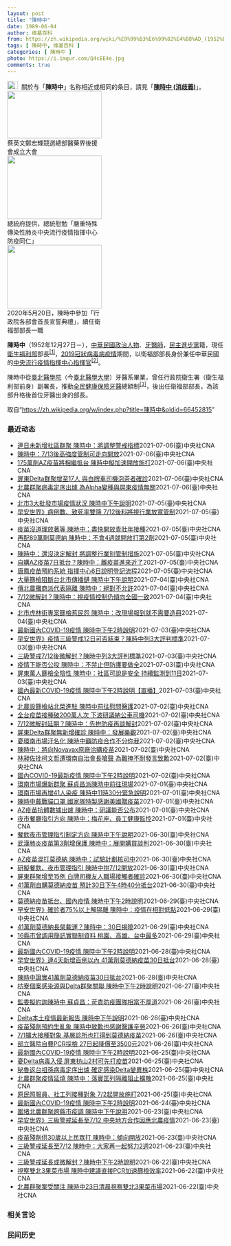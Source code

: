 ```yaml
---
layout: post
title: "陳時中"
date: 1989-06-04
author: 维基百科
from: https://zh.wikipedia.org/wiki/%E9%99%B3%E6%99%82%E4%B8%AD_(1952%E5%B9%B4)
tags: [ 陳時中, 维基百科 ]
categories: [ 陳時中 ]
photo: https://i.imgur.com/Q4cEE4e.jpg
comments: true
---
```

<div class="mw-parser-output"><div id="noteTA-54dafe5e" class="noteTA"><div class="noteTA-group"><div data-noteta-group-source="module" data-noteta-group="Medicine"></div></div></div>
<div role="note" class="hatnote navigation-not-searchable"><a href="/wiki/Wikipedia:%E6%B6%88%E6%AD%A7%E4%B9%89" title="Wikipedia:消歧义"><img alt="Disambig gray.svg" src="//upload.wikimedia.org/wikipedia/commons/thumb/5/5f/Disambig_gray.svg/25px-Disambig_gray.svg.png" decoding="async" width="25" height="19" srcset="//upload.wikimedia.org/wikipedia/commons/thumb/5/5f/Disambig_gray.svg/38px-Disambig_gray.svg.png 1.5x, //upload.wikimedia.org/wikipedia/commons/thumb/5/5f/Disambig_gray.svg/50px-Disambig_gray.svg.png 2x" data-file-width="220" data-file-height="168"></a>&nbsp;&nbsp;關於与「<b>陳時中</b>」名称相近或相同的条目，請見「<b><a href="/wiki/%E9%99%B3%E6%99%82%E4%B8%AD_(%E6%B6%88%E6%AD%A7%E7%BE%A9)" class="mw-disambig" title="陳時中 (消歧義)">陳時中 (消歧義)</a></b>」。</div>

<div class="thumb tright"><div class="thumbinner" style="width:222px;"><a href="/wiki/File:%E9%84%AD%E5%AE%8F%E8%BC%9D%E8%88%87%E9%86%AB%E6%94%BF%E4%BA%BA%E5%A3%AB%E5%90%88%E7%85%A7.jpg" class="image"><img alt="" src="//upload.wikimedia.org/wikipedia/commons/thumb/e/e0/%E9%84%AD%E5%AE%8F%E8%BC%9D%E8%88%87%E9%86%AB%E6%94%BF%E4%BA%BA%E5%A3%AB%E5%90%88%E7%85%A7.jpg/220px-%E9%84%AD%E5%AE%8F%E8%BC%9D%E8%88%87%E9%86%AB%E6%94%BF%E4%BA%BA%E5%A3%AB%E5%90%88%E7%85%A7.jpg" decoding="async" width="220" height="110" class="thumbimage" srcset="//upload.wikimedia.org/wikipedia/commons/thumb/e/e0/%E9%84%AD%E5%AE%8F%E8%BC%9D%E8%88%87%E9%86%AB%E6%94%BF%E4%BA%BA%E5%A3%AB%E5%90%88%E7%85%A7.jpg/330px-%E9%84%AD%E5%AE%8F%E8%BC%9D%E8%88%87%E9%86%AB%E6%94%BF%E4%BA%BA%E5%A3%AB%E5%90%88%E7%85%A7.jpg 1.5x, //upload.wikimedia.org/wikipedia/commons/thumb/e/e0/%E9%84%AD%E5%AE%8F%E8%BC%9D%E8%88%87%E9%86%AB%E6%94%BF%E4%BA%BA%E5%A3%AB%E5%90%88%E7%85%A7.jpg/440px-%E9%84%AD%E5%AE%8F%E8%BC%9D%E8%88%87%E9%86%AB%E6%94%BF%E4%BA%BA%E5%A3%AB%E5%90%88%E7%85%A7.jpg 2x" data-file-width="4160" data-file-height="2080"></a>  <div class="thumbcaption"><div class="magnify"><a href="/wiki/File:%E9%84%AD%E5%AE%8F%E8%BC%9D%E8%88%87%E9%86%AB%E6%94%BF%E4%BA%BA%E5%A3%AB%E5%90%88%E7%85%A7.jpg" class="internal" title="放大"></a></div>蔡英文鄭宏輝競選總部醫藥界後援會成立大會</div></div></div>
<div class="thumb tright"><div class="thumbinner" style="width:222px;"><a href="/wiki/File:02.07_%E7%B8%BD%E7%B5%B1%E6%85%B0%E5%8B%89%E3%80%8C%E5%9A%B4%E9%87%8D%E7%89%B9%E6%AE%8A%E5%82%B3%E6%9F%93%E6%80%A7%E8%82%BA%E7%82%8E%E4%B8%AD%E5%A4%AE%E6%B5%81%E8%A1%8C%E7%96%AB%E6%83%85%E6%8C%87%E6%8F%AE%E4%B8%AD%E5%BF%83%E9%98%B2%E7%96%AB%E5%90%8C%E4%BB%81%E3%80%8D_(49500116692).jpg" class="image"><img alt="" src="//upload.wikimedia.org/wikipedia/commons/thumb/9/95/02.07_%E7%B8%BD%E7%B5%B1%E6%85%B0%E5%8B%89%E3%80%8C%E5%9A%B4%E9%87%8D%E7%89%B9%E6%AE%8A%E5%82%B3%E6%9F%93%E6%80%A7%E8%82%BA%E7%82%8E%E4%B8%AD%E5%A4%AE%E6%B5%81%E8%A1%8C%E7%96%AB%E6%83%85%E6%8C%87%E6%8F%AE%E4%B8%AD%E5%BF%83%E9%98%B2%E7%96%AB%E5%90%8C%E4%BB%81%E3%80%8D_%2849500116692%29.jpg/220px-02.07_%E7%B8%BD%E7%B5%B1%E6%85%B0%E5%8B%89%E3%80%8C%E5%9A%B4%E9%87%8D%E7%89%B9%E6%AE%8A%E5%82%B3%E6%9F%93%E6%80%A7%E8%82%BA%E7%82%8E%E4%B8%AD%E5%A4%AE%E6%B5%81%E8%A1%8C%E7%96%AB%E6%83%85%E6%8C%87%E6%8F%AE%E4%B8%AD%E5%BF%83%E9%98%B2%E7%96%AB%E5%90%8C%E4%BB%81%E3%80%8D_%2849500116692%29.jpg" decoding="async" width="220" height="147" class="thumbimage" srcset="//upload.wikimedia.org/wikipedia/commons/thumb/9/95/02.07_%E7%B8%BD%E7%B5%B1%E6%85%B0%E5%8B%89%E3%80%8C%E5%9A%B4%E9%87%8D%E7%89%B9%E6%AE%8A%E5%82%B3%E6%9F%93%E6%80%A7%E8%82%BA%E7%82%8E%E4%B8%AD%E5%A4%AE%E6%B5%81%E8%A1%8C%E7%96%AB%E6%83%85%E6%8C%87%E6%8F%AE%E4%B8%AD%E5%BF%83%E9%98%B2%E7%96%AB%E5%90%8C%E4%BB%81%E3%80%8D_%2849500116692%29.jpg/330px-02.07_%E7%B8%BD%E7%B5%B1%E6%85%B0%E5%8B%89%E3%80%8C%E5%9A%B4%E9%87%8D%E7%89%B9%E6%AE%8A%E5%82%B3%E6%9F%93%E6%80%A7%E8%82%BA%E7%82%8E%E4%B8%AD%E5%A4%AE%E6%B5%81%E8%A1%8C%E7%96%AB%E6%83%85%E6%8C%87%E6%8F%AE%E4%B8%AD%E5%BF%83%E9%98%B2%E7%96%AB%E5%90%8C%E4%BB%81%E3%80%8D_%2849500116692%29.jpg 1.5x, //upload.wikimedia.org/wikipedia/commons/thumb/9/95/02.07_%E7%B8%BD%E7%B5%B1%E6%85%B0%E5%8B%89%E3%80%8C%E5%9A%B4%E9%87%8D%E7%89%B9%E6%AE%8A%E5%82%B3%E6%9F%93%E6%80%A7%E8%82%BA%E7%82%8E%E4%B8%AD%E5%A4%AE%E6%B5%81%E8%A1%8C%E7%96%AB%E6%83%85%E6%8C%87%E6%8F%AE%E4%B8%AD%E5%BF%83%E9%98%B2%E7%96%AB%E5%90%8C%E4%BB%81%E3%80%8D_%2849500116692%29.jpg/440px-02.07_%E7%B8%BD%E7%B5%B1%E6%85%B0%E5%8B%89%E3%80%8C%E5%9A%B4%E9%87%8D%E7%89%B9%E6%AE%8A%E5%82%B3%E6%9F%93%E6%80%A7%E8%82%BA%E7%82%8E%E4%B8%AD%E5%A4%AE%E6%B5%81%E8%A1%8C%E7%96%AB%E6%83%85%E6%8C%87%E6%8F%AE%E4%B8%AD%E5%BF%83%E9%98%B2%E7%96%AB%E5%90%8C%E4%BB%81%E3%80%8D_%2849500116692%29.jpg 2x" data-file-width="2048" data-file-height="1365"></a>  <div class="thumbcaption"><div class="magnify"><a href="/wiki/File:02.07_%E7%B8%BD%E7%B5%B1%E6%85%B0%E5%8B%89%E3%80%8C%E5%9A%B4%E9%87%8D%E7%89%B9%E6%AE%8A%E5%82%B3%E6%9F%93%E6%80%A7%E8%82%BA%E7%82%8E%E4%B8%AD%E5%A4%AE%E6%B5%81%E8%A1%8C%E7%96%AB%E6%83%85%E6%8C%87%E6%8F%AE%E4%B8%AD%E5%BF%83%E9%98%B2%E7%96%AB%E5%90%8C%E4%BB%81%E3%80%8D_(49500116692).jpg" class="internal" title="放大"></a></div>總統府提供，總統慰勉「嚴重特殊傳染性肺炎中央流行疫情指揮中心防疫同仁」</div></div></div>
<div class="thumb tright"><div class="thumbinner" style="width:222px;"><a href="/wiki/File:05.20_%E7%B8%BD%E7%B5%B1%E4%B8%BB%E6%8C%81%E3%80%8C%E8%A1%8C%E6%94%BF%E9%99%A2%E5%89%AF%E9%99%A2%E9%95%B7%E6%9A%A8%E5%90%84%E9%83%A8%E6%9C%83%E9%A6%96%E9%95%B7%E5%AE%A3%E8%AA%93%E5%85%B8%E7%A6%AE%E3%80%8D-%E9%99%B3%E6%99%82%E4%B8%AD.jpg" class="image"><img alt="" src="//upload.wikimedia.org/wikipedia/commons/thumb/a/aa/05.20_%E7%B8%BD%E7%B5%B1%E4%B8%BB%E6%8C%81%E3%80%8C%E8%A1%8C%E6%94%BF%E9%99%A2%E5%89%AF%E9%99%A2%E9%95%B7%E6%9A%A8%E5%90%84%E9%83%A8%E6%9C%83%E9%A6%96%E9%95%B7%E5%AE%A3%E8%AA%93%E5%85%B8%E7%A6%AE%E3%80%8D-%E9%99%B3%E6%99%82%E4%B8%AD.jpg/220px-05.20_%E7%B8%BD%E7%B5%B1%E4%B8%BB%E6%8C%81%E3%80%8C%E8%A1%8C%E6%94%BF%E9%99%A2%E5%89%AF%E9%99%A2%E9%95%B7%E6%9A%A8%E5%90%84%E9%83%A8%E6%9C%83%E9%A6%96%E9%95%B7%E5%AE%A3%E8%AA%93%E5%85%B8%E7%A6%AE%E3%80%8D-%E9%99%B3%E6%99%82%E4%B8%AD.jpg" decoding="async" width="220" height="147" class="thumbimage" srcset="//upload.wikimedia.org/wikipedia/commons/thumb/a/aa/05.20_%E7%B8%BD%E7%B5%B1%E4%B8%BB%E6%8C%81%E3%80%8C%E8%A1%8C%E6%94%BF%E9%99%A2%E5%89%AF%E9%99%A2%E9%95%B7%E6%9A%A8%E5%90%84%E9%83%A8%E6%9C%83%E9%A6%96%E9%95%B7%E5%AE%A3%E8%AA%93%E5%85%B8%E7%A6%AE%E3%80%8D-%E9%99%B3%E6%99%82%E4%B8%AD.jpg/330px-05.20_%E7%B8%BD%E7%B5%B1%E4%B8%BB%E6%8C%81%E3%80%8C%E8%A1%8C%E6%94%BF%E9%99%A2%E5%89%AF%E9%99%A2%E9%95%B7%E6%9A%A8%E5%90%84%E9%83%A8%E6%9C%83%E9%A6%96%E9%95%B7%E5%AE%A3%E8%AA%93%E5%85%B8%E7%A6%AE%E3%80%8D-%E9%99%B3%E6%99%82%E4%B8%AD.jpg 1.5x, //upload.wikimedia.org/wikipedia/commons/thumb/a/aa/05.20_%E7%B8%BD%E7%B5%B1%E4%B8%BB%E6%8C%81%E3%80%8C%E8%A1%8C%E6%94%BF%E9%99%A2%E5%89%AF%E9%99%A2%E9%95%B7%E6%9A%A8%E5%90%84%E9%83%A8%E6%9C%83%E9%A6%96%E9%95%B7%E5%AE%A3%E8%AA%93%E5%85%B8%E7%A6%AE%E3%80%8D-%E9%99%B3%E6%99%82%E4%B8%AD.jpg/440px-05.20_%E7%B8%BD%E7%B5%B1%E4%B8%BB%E6%8C%81%E3%80%8C%E8%A1%8C%E6%94%BF%E9%99%A2%E5%89%AF%E9%99%A2%E9%95%B7%E6%9A%A8%E5%90%84%E9%83%A8%E6%9C%83%E9%A6%96%E9%95%B7%E5%AE%A3%E8%AA%93%E5%85%B8%E7%A6%AE%E3%80%8D-%E9%99%B3%E6%99%82%E4%B8%AD.jpg 2x" data-file-width="2508" data-file-height="1672"></a>  <div class="thumbcaption"><div class="magnify"><a href="/wiki/File:05.20_%E7%B8%BD%E7%B5%B1%E4%B8%BB%E6%8C%81%E3%80%8C%E8%A1%8C%E6%94%BF%E9%99%A2%E5%89%AF%E9%99%A2%E9%95%B7%E6%9A%A8%E5%90%84%E9%83%A8%E6%9C%83%E9%A6%96%E9%95%B7%E5%AE%A3%E8%AA%93%E5%85%B8%E7%A6%AE%E3%80%8D-%E9%99%B3%E6%99%82%E4%B8%AD.jpg" class="internal" title="放大"></a></div>2020年5月20日，陳時中參加「行政院各部會首長宣誓典禮」，續任衛福部部長一職</div></div></div>
<p><b>陳時中</b>（1952年12月27日<span class="useeditintro" title="Template:BLP editintro">－</span>），<a href="/wiki/%E4%B8%AD%E8%8F%AF%E6%B0%91%E5%9C%8B" title="中華民國">中華民國</a><a href="/wiki/%E6%94%BF%E6%B2%BB%E4%BA%BA%E7%89%A9" title="政治人物">政治人物</a>、<a href="/wiki/%E7%89%99%E9%86%AB%E5%B8%AB" class="mw-redirect" title="牙醫師">牙醫師</a>，<a href="/wiki/%E6%B0%91%E4%B8%BB%E9%80%B2%E6%AD%A5%E9%BB%A8" title="民主進步黨">民主進步黨</a>籍，現任<a href="/wiki/%E4%B8%AD%E8%8F%AF%E6%B0%91%E5%9C%8B%E8%A1%9B%E7%94%9F%E7%A6%8F%E5%88%A9%E9%83%A8" title="中華民國衛生福利部">衛生福利部</a>部長<sup id="cite_ref-1" class="reference"><a href="#cite_note-1">[1]</a></sup>，<a href="/wiki/2019%E5%86%A0%E7%8B%80%E7%97%85%E6%AF%92%E7%97%85%E8%87%BA%E7%81%A3%E7%96%AB%E6%83%85" title="2019冠狀病毒病臺灣疫情">2019冠狀病毒病疫情</a>期間，以衛福部部長身份兼任中華民國的<a href="/wiki/%E5%9C%8B%E5%AE%B6%E8%A1%9B%E7%94%9F%E6%8C%87%E6%8F%AE%E4%B8%AD%E5%BF%83%E4%B8%AD%E5%A4%AE%E6%B5%81%E8%A1%8C%E7%96%AB%E6%83%85%E6%8C%87%E6%8F%AE%E4%B8%AD%E5%BF%83" title="國家衛生指揮中心中央流行疫情指揮中心">中央流行疫情指揮中心</a><a href="/wiki/%E6%8C%87%E6%8F%AE%E5%AE%98" title="指揮官">指揮官</a><sup id="cite_ref-2" class="reference"><a href="#cite_note-2">[2]</a></sup>。
</p><p>陳時中從<a href="/wiki/%E8%87%BA%E5%8C%97%E9%86%AB%E5%AD%B8%E9%99%A2" class="mw-redirect" title="臺北醫學院">臺北醫學院</a>（今<a href="/wiki/%E8%87%BA%E5%8C%97%E9%86%AB%E5%AD%B8%E5%A4%A7%E5%AD%B8" title="臺北醫學大學">臺北醫學大學</a>）牙醫系畢業，曾任行政院衛生署（衛生福利部前身）副署長，推動<a href="/wiki/%E5%85%A8%E6%B0%91%E5%81%A5%E5%BA%B7%E4%BF%9D%E9%9A%AA" title="全民健康保險">全民健康保險</a><a href="/wiki/%E7%89%99%E9%86%AB" title="牙醫">牙醫</a>總額制<sup id="cite_ref-3" class="reference"><a href="#cite_note-3">[3]</a></sup>，後出任衛福部部長，為該部升格後首位牙醫出身的部長。
</p>
</div><noscript><img src="//zh.wikipedia.org/wiki/Special:CentralAutoLogin/start?type=1x1" alt="" title="" width="1" height="1" style="border: none; position: absolute;"></noscript>
<div class="printfooter">取自“<a dir="ltr" href="https://zh.wikipedia.org/w/index.php?title=陳時中&amp;oldid=66452815">https://zh.wikipedia.org/w/index.php?title=陳時中&amp;oldid=66452815</a>”</div><div id="recent-news"><h3>最近动态</h3><ul><li><a href="https://nodebe4.github.io/waimei/2021-07-06/%E9%80%A3%E6%97%A5%E6%9C%AA%E6%96%B0%E5%A2%9E%E7%A4%BE%E5%8D%80%E7%BE%A4%E8%81%9A-%E9%99%B3%E6%99%82%E4%B8%AD-%E5%B0%87%E8%AA%BF%E6%95%B4%E8%AD%A6%E6%88%92%E6%8C%87%E6%A8%99" title="連日未新增社區群聚 陳時中：將調整警戒指標—— （中央社記者江慧珺、陳婕翎台北6日電）武漢肺炎本土疫情逐漸緩和，已連續數天未新增社區群聚，不明感染源也低於10例。指揮中心指揮官陳時中今天表示，為...">連日未新增社區群聚 陳時中：將調整警戒指標</a><time>2021-07-06</time><a class="tag">(臺)中央社CNA</a></li>
<li><a href="https://nodebe4.github.io/waimei/2021-07-06/%E9%99%B3%E6%99%82%E4%B8%AD-7-13%E5%BE%8C%E9%AB%98%E5%BC%B7%E5%BA%A6%E7%AE%A1%E5%88%B6%E5%8F%AF%E8%B5%B0%E5%90%91%E9%96%8B%E6%94%BE" title="陳時中：7/13後高強度管制可走向開放—— 中央流行疫情指揮中心指揮官陳時中6日表示，經大規模篩檢、匡列隔離後，初步研判國內疫情相對安全。（中央社檔案照片） （中央社記者陳婕翎、江慧珺台北6日電...">陳時中：7/13後高強度管制可走向開放</a><time>2021-07-06</time><a class="tag">(臺)中央社CNA</a></li>
<li><a href="https://nodebe4.github.io/waimei/2021-07-06/175%E8%90%AC%E5%8A%91AZ%E7%96%AB%E8%8B%97%E5%B0%87%E7%9B%B8%E7%B9%BC%E6%8A%B5%E5%8F%B0-%E9%99%B3%E6%99%82%E4%B8%AD%E6%93%AC%E5%8A%A0%E9%80%9F%E9%96%8B%E6%94%BE%E6%96%BD%E6%89%93" title="175萬劑AZ疫苗將相繼抵台 陳時中擬加速開放施打—— 指揮中心指揮官陳時中6日證實，62萬劑自購AZ疫苗將於7日抵台。（中央社檔案照片） （中央社記者陳婕翎、江慧珺台北6日電）指揮中心指揮官陳...">175萬劑AZ疫苗將相繼抵台 陳時中擬加速開放施打</a><time>2021-07-06</time><a class="tag">(臺)中央社CNA</a></li>
<li><a href="https://nodebe4.github.io/waimei/2021-07-06/%E5%B1%8F%E6%9D%B1Delta%E7%BE%A4%E8%81%9A%E5%A2%9E%E8%87%B317%E4%BA%BA-%E8%88%87%E7%99%BD%E7%89%8C%E8%BB%8A%E5%8F%B8%E6%A9%9F%E6%B3%A1%E8%8C%B6%E8%80%85%E7%A2%BA%E8%A8%BA" title="屏東Delta群聚增至17人 與白牌車司機泡茶者確診—— 疫情指揮中心指揮官陳時中6日宣布，屏東Delta群聚新增1名個案（案15184），曾與白牌車司機（案14298）一起泡茶，群聚案截至目前...">屏東Delta群聚增至17人 與白牌車司機泡茶者確診</a><time>2021-07-06</time><a class="tag">(臺)中央社CNA</a></li>
<li><a href="https://nodebe4.github.io/waimei/2021-07-06/%E5%8C%97%E8%BE%B2%E7%BE%A4%E8%81%9A%E7%97%85%E6%AF%92%E5%AE%9A%E5%BA%8F%E5%87%BA%E7%88%90-%E7%82%BAAlpha%E8%AE%8A%E7%A8%AE%E8%88%87%E5%B1%8F%E6%9D%B1%E7%96%AB%E6%83%85%E7%84%A1%E9%97%9C" title="北農群聚病毒定序出爐 為Alpha變種與屏東疫情無關—— （中央社記者陳婕翎、江慧珺台北6日電）指揮中心指揮官陳時中今天宣布，北農及環南市場群聚事件基因定序出爐，為最早在英國發現的Alpha變種...">北農群聚病毒定序出爐 為Alpha變種與屏東疫情無關</a><time>2021-07-06</time><a class="tag">(臺)中央社CNA</a></li>
<li><a href="https://nodebe4.github.io/waimei/2021-07-05/%E5%8C%97%E5%B8%823%E5%A4%A7%E6%89%B9%E7%99%BC%E5%B8%82%E5%A0%B4%E7%96%AB%E6%83%85%E7%8B%80%E6%B3%81-%E9%99%B3%E6%99%82%E4%B8%AD%E4%B8%8B%E5%8D%88%E8%AA%AA%E6%98%8E" title="北市3大批發市場疫情狀況 陳時中下午說明—— （中央社記者陳婕翎台北6日電）國內武漢肺炎（2019冠狀病毒疾病，COVID-19）疫情有趨緩跡象，但台北市持續有群聚傳出，3大批發市場疫情對社區影...">北市3大批發市場疫情狀況  陳時中下午說明</a><time>2021-07-05</time><a class="tag">(臺)中央社CNA</a></li>
<li><a href="https://nodebe4.github.io/waimei/2021-07-05/%E6%97%A9%E5%AE%89%E4%B8%96%E7%95%8C-%E7%97%85%E4%BE%8B%E6%95%B8-%E8%87%B4%E6%AD%BB%E7%8E%87%E9%9B%99%E9%99%8D-7-12%E5%BE%8C%E6%96%99%E5%B0%87%E8%A6%96%E8%A1%8C%E6%A5%AD%E6%94%BE%E5%AF%AC%E7%AE%A1%E5%88%B6" title="早安世界》病例數、致死率雙降 7/12後料將視行業放寬管制—— 對於12日之後解除3級警戒的可能性，疫情指揮官陳時中5日表示，目前尚無決定，但中央會調整行業別管制措施，準備相關規劃。圖為餐飲店家...">早安世界》病例數、致死率雙降 7/12後料將視行業放寬管制</a><time>2021-07-05</time><a class="tag">(臺)中央社CNA</a></li>
<li><a href="https://nodebe4.github.io/waimei/2021-07-05/%E7%96%AB%E8%8B%97%E6%B2%92%E9%81%93%E7%90%86%E6%94%BE%E8%91%97%E7%AD%89-%E9%99%B3%E6%99%82%E4%B8%AD-%E7%9B%A1%E5%BF%AB%E9%96%8B%E6%94%BE%E9%9D%92%E5%A3%AF%E5%B9%B4%E6%8E%A5%E7%A8%AE" title="疫苗沒道理放著等 陳時中：盡快開放青壯年接種—— （中央社記者江慧珺、陳婕翎台北5日電）指揮中心指揮官陳時中今天表示，現有疫苗可涵蓋大部分的高齡與風險人員，且AZ疫苗也有剩餘，疫苗沒道理放著等，...">疫苗沒道理放著等 陳時中：盡快開放青壯年接種</a><time>2021-07-05</time><a class="tag">(臺)中央社CNA</a></li>
<li><a href="https://nodebe4.github.io/waimei/2021-07-05/%E5%86%8D%E9%85%8D89%E8%90%AC%E5%8A%91%E8%8E%AB%E5%BE%B7%E7%B4%8D-%E9%99%B3%E6%99%82%E4%B8%AD-%E4%B8%8D%E6%9C%834%E9%80%B1%E5%B0%B1%E9%96%8B%E6%94%BE%E6%89%93%E7%AC%AC2%E5%8A%91" title="再配89萬劑莫德納 陳時中：不會4週就開放打第2劑—— 指揮中心5日將再配發89萬3900劑莫德納疫苗至地方政府。（指揮中心提供） （中央社記者陳婕翎、江慧珺台北5日電）指揮中心今天將再配發89...">再配89萬劑莫德納 陳時中：不會4週就開放打第2劑</a><time>2021-07-05</time><a class="tag">(臺)中央社CNA</a></li>
<li><a href="https://nodebe4.github.io/waimei/2021-07-05/%E9%99%B3%E6%99%82%E4%B8%AD-%E9%82%84%E6%B2%92%E6%B1%BA%E5%AE%9A%E8%A7%A3%E5%B0%81-%E5%B0%87%E8%AA%BF%E6%95%B4%E8%A1%8C%E6%A5%AD%E5%88%A5%E7%AE%A1%E5%88%B6%E6%8E%AA%E6%96%BD" title="陳時中：還沒決定解封 將調整行業別管制措施—— 全台疫情警戒第三級已3度延長至7月12日，各界關心「712解禁」可能，指揮中心指揮官陳時中5日表示，目前還沒決定要解封。圖為餐飲店家在鐵捲門貼上「...">陳時中：還沒決定解封  將調整行業別管制措施</a><time>2021-07-05</time><a class="tag">(臺)中央社CNA</a></li>
<li><a href="https://nodebe4.github.io/waimei/2021-07-05/%E8%87%AA%E8%B3%BCAZ%E7%96%AB%E8%8B%977%E6%97%A5%E6%8A%B5%E5%8F%B0-%E9%99%B3%E6%99%82%E4%B8%AD-%E9%9B%A2%E7%96%AB%E8%8B%97%E9%80%B2%E4%BE%86%E8%BF%91%E4%BA%86" title="自購AZ疫苗7日抵台？陳時中：離疫苗進來近了—— 有多家媒體報導，華航班機7日從泰國載運自購AZ疫苗抵台，指揮中心指揮官陳時中5日低調回應，有疫苗就會報告，「離疫苗進來近了。」（指揮中心提供） ...">自購AZ疫苗7日抵台？陳時中：離疫苗進來近了</a><time>2021-07-05</time><a class="tag">(臺)中央社CNA</a></li>
<li><a href="https://nodebe4.github.io/waimei/2021-07-05/%E5%94%90%E9%B3%B3%E7%96%AB%E8%8B%97%E9%A0%90%E7%B4%84%E7%B3%BB%E7%B5%B1-%E6%8C%87%E6%8F%AE%E4%B8%AD%E5%BF%836%E6%97%A5%E8%AA%AA%E6%98%8E%E7%99%BB%E8%A8%98%E6%B5%81%E7%A8%8B" title="唐鳳疫苗預約系統 指揮中心6日說明登記流程—— 指揮中心指揮官陳時中5日公布，由行政院政務委員唐鳳規畫的COVID-19疫苗預約平台系統將上路，將於6日說明登記預約流程。圖為醫護人員用針筒抽取疫...">唐鳳疫苗預約系統 指揮中心6日說明登記流程</a><time>2021-07-05</time><a class="tag">(臺)中央社CNA</a></li>
<li><a href="https://nodebe4.github.io/waimei/2021-07-04/%E5%A4%A7%E9%87%8F%E7%AF%A9%E6%AA%A2%E9%98%BB%E6%96%B7%E5%8F%B0%E5%8C%97%E5%B8%82%E5%82%B3%E6%92%AD%E9%8F%88-%E9%99%B3%E6%99%82%E4%B8%AD%E4%B8%8B%E5%8D%88%E8%AA%AA%E6%98%8E" title="大量篩檢阻斷台北市傳播鏈 陳時中下午說明—— （中央社記者陳婕翎台北5日電）武漢肺炎疫情有趨緩跡象，但台北市持續有染疫事件傳出，成單日新增個案數最多地區，指揮中心盼大量篩檢阻斷台北市傳播鏈，指揮...">大量篩檢阻斷台北市傳播鏈 陳時中下午說明</a><time>2021-07-04</time><a class="tag">(臺)中央社CNA</a></li>
<li><a href="https://nodebe4.github.io/waimei/2021-07-04/%E5%82%B3%E5%8C%97%E8%BE%B2%E6%94%A4%E5%95%86%E6%B4%BE%E4%BB%A3%E8%A1%A8%E9%9A%94%E9%9B%A2-%E9%99%B3%E6%99%82%E4%B8%AD-%E7%B5%95%E5%B0%8D%E4%B8%8D%E5%85%81%E8%A8%B1" title="傳北農攤商派代表隔離 陳時中：絕對不允許—— 有議員指出北農攤商稱「派代表隔離就好」。指揮中心指揮官陳時中4日強調，此舉絕對不允許，若相關人員不配合匡列隔離措施，將有罰則。圖為第一果菜批發市場6...">傳北農攤商派代表隔離 陳時中：絕對不允許</a><time>2021-07-04</time><a class="tag">(臺)中央社CNA</a></li>
<li><a href="https://nodebe4.github.io/waimei/2021-07-04/7-12%E5%BE%AE%E8%A7%A3%E5%B0%81-%E9%99%B3%E6%99%82%E4%B8%AD-%E8%A6%96%E7%96%AB%E6%83%85%E6%8E%A7%E5%88%B6%E4%BB%8D%E5%82%BE%E5%90%91%E5%85%A8%E5%9C%8B%E4%B8%80%E8%87%B4" title="7/12微解封？陳時中：視疫情控制仍傾向全國一致—— 台北3大批發市場武漢肺炎疫情蠢蠢欲動，各界關注12日微解封可能性。指揮中心指揮官陳時中4日重申，解封視疫情控制情況，仍傾向全國一致。圖為台北...">7/12微解封？陳時中：視疫情控制仍傾向全國一致</a><time>2021-07-04</time><a class="tag">(臺)中央社CNA</a></li>
<li><a href="https://nodebe4.github.io/waimei/2021-07-04/%E5%8C%97%E5%B8%82%E8%99%8E%E6%9E%97%E8%A1%97%E5%B0%88%E6%A1%88%E7%AF%A9%E6%AA%A2%E6%83%B9%E6%B0%91%E6%80%A8-%E9%99%B3%E6%99%82%E4%B8%AD-%E6%94%B9%E7%8F%BE%E5%A0%B4%E5%A0%B1%E5%88%B0%E5%B0%B1%E4%B8%8D%E9%9C%80%E8%A6%81%E9%80%A0%E5%86%8A" title="北市虎林街專案篩檢惹民怨 陳時中：改現場報到就不需要造冊—— 台北市虎林街、永春市場一帶出現COVID-19零星感染，台北市政府4日啟動「虎林專案」，在永吉國小設置篩檢站，前往篩檢的民眾大排長龍...">北市虎林街專案篩檢惹民怨 陳時中：改現場報到就不需要造冊</a><time>2021-07-04</time><a class="tag">(臺)中央社CNA</a></li>
<li><a href="https://nodebe4.github.io/waimei/2021-07-03/%E6%9C%80%E6%96%B0%E5%9C%8B%E5%85%A7COVID-19%E7%96%AB%E6%83%85-%E9%99%B3%E6%99%82%E4%B8%AD%E4%B8%8B%E5%8D%882%E6%99%82%E8%AA%AA%E6%98%8E" title="最新國內COVID-19疫情 陳時中下午2時說明—— （中央社記者陳婕翎台北4日電）台北市3批發市場爆發疫情，累計約200人確診，市長柯文哲點名虎林街、永春市場周遭為熱區，啟動「虎林專案」。指揮...">最新國內COVID-19疫情 陳時中下午2時說明</a><time>2021-07-03</time><a class="tag">(臺)中央社CNA</a></li>
<li><a href="https://nodebe4.github.io/waimei/2021-07-03/%E6%97%A9%E5%AE%89%E4%B8%96%E7%95%8C-%E7%96%AB%E6%83%85%E4%B8%89%E7%B4%9A%E8%AD%A6%E6%88%9212%E6%97%A5%E5%8F%AF%E5%90%A6%E7%B5%90%E6%9D%9F-%E9%99%B3%E6%99%82%E4%B8%AD%E5%88%973%E5%A4%A7%E8%A9%95%E5%88%A4%E6%A8%99%E6%BA%96" title="早安世界》疫情三級警戒12日可否結束？陳時中列3大評判標準—— 外界關心三級警戒在12日之後能否「微解封」，疫情指揮官陳時中3日說，評判標準除疫情外，還要看全民警覺心與應變作為的速度。圖為台北寧...">早安世界》疫情三級警戒12日可否結束？陳時中列3大評判標準</a><time>2021-07-03</time><a class="tag">(臺)中央社CNA</a></li>
<li><a href="https://nodebe4.github.io/waimei/2021-07-03/%E4%B8%89%E7%B4%9A%E8%AD%A6%E6%88%927-12%E5%BE%8C%E5%BE%AE%E8%A7%A3%E5%B0%81-%E9%99%B3%E6%99%82%E4%B8%AD%E5%88%973%E5%A4%A7%E8%A9%95%E5%88%A4%E6%A8%99%E6%BA%96" title="三級警戒7/12後微解封？陳時中列3大評判標準—— 外界關心三級警戒12日後能否「微解封」，疫情指揮中心指揮官陳時中3日說，評判標準除疫情外，還要看全民警覺心與應變作為的速度。圖為台北寧夏夜市「...">三級警戒7/12後微解封？陳時中列3大評判標準</a><time>2021-07-03</time><a class="tag">(臺)中央社CNA</a></li>
<li><a href="https://nodebe4.github.io/waimei/2021-07-03/%E7%96%AB%E6%83%85%E4%B8%8B%E8%83%BD%E5%90%A6%E5%85%AC%E6%8A%95-%E9%99%B3%E6%99%82%E4%B8%AD-%E4%B8%8D%E7%A6%81%E6%AD%A2%E4%BD%86%E9%98%B2%E8%AD%B7%E8%A6%81%E5%81%9A%E5%85%A8" title="疫情下能否公投 陳時中：不禁止但防護要做全—— 疫情指揮中心指揮官陳時中3日表示，無論全國性及地方性公民投票都涉及公民權益，如果非必要，指揮中心不會禁止，但防護措施一定要做全。圖為乘客進出北捷戴...">疫情下能否公投 陳時中：不禁止但防護要做全</a><time>2021-07-03</time><a class="tag">(臺)中央社CNA</a></li>
<li><a href="https://nodebe4.github.io/waimei/2021-07-03/%E5%B1%8F%E6%9D%B1%E8%90%AC%E4%BA%BA%E7%AF%A9%E6%AA%A2%E5%85%A8%E9%99%B0%E6%80%A7-%E9%99%B3%E6%99%82%E4%B8%AD-%E7%A4%BE%E5%8D%80%E5%8F%AF%E8%AA%AA%E6%98%AF%E5%AE%89%E5%85%A8-%E6%8C%81%E7%BA%8C%E7%9B%A3%E6%B8%AC%E5%88%B011%E6%97%A5" title="屏東萬人篩檢全陰性 陳時中：社區可說是安全 持續監測到11日—— 屏東Delta群聚疫情降溫，指揮中心指揮官陳時中3日表示，目前所有接觸者已匡列差不多，社區採檢1.2萬人也都是陰性。（指揮中心提...">屏東萬人篩檢全陰性 陳時中：社區可說是安全 持續監測到11日</a><time>2021-07-03</time><a class="tag">(臺)中央社CNA</a></li>
<li><a href="https://nodebe4.github.io/waimei/2021-07-03/%E5%9C%8B%E5%85%A7%E6%9C%80%E6%96%B0COVID-19%E7%96%AB%E6%83%85-%E9%99%B3%E6%99%82%E4%B8%AD%E4%B8%8B%E5%8D%882%E6%99%82%E8%AA%AA%E6%98%8E-%E7%9B%B4%E6%92%AD" title="國內最新COVID-19疫情 陳時中下午2時說明【直播】—— 影片來源：衛生福利部疾病管制署 （中央社記者陳怡璇、江慧珺台北3日電）台北市政府今天證實，台北市批發市場增5人確診武漢肺炎（2019...">國內最新COVID-19疫情 陳時中下午2時說明【直播】</a><time>2021-07-03</time><a class="tag">(臺)中央社CNA</a></li>
<li><a href="https://nodebe4.github.io/waimei/2021-07-02/%E5%8C%97%E8%BE%B2%E8%A8%AD%E7%AF%A9%E6%AA%A2%E7%AB%99%E5%8C%97%E6%A6%AE%E9%80%B2%E9%A7%90-%E9%99%B3%E6%99%82%E4%B8%AD%E5%89%8D%E5%BE%80%E6%85%B0%E5%95%8F%E9%86%AB%E8%AD%B7" title="北農設篩檢站北榮進駐 陳時中前往慰問醫護—— （中央社記者劉建邦、江慧珺台北3日電）台北市政府在台北農產運銷股份有限公司第一果菜批發市場設篩檢站，北榮進駐。疫情指揮中心指揮官陳時中今天上午前往慰...">北農設篩檢站北榮進駐 陳時中前往慰問醫護</a><time>2021-07-02</time><a class="tag">(臺)中央社CNA</a></li>
<li><a href="https://nodebe4.github.io/waimei/2021-07-02/%E5%85%A8%E5%8F%B0%E7%96%AB%E8%8B%97%E6%8E%A5%E7%A8%AE%E7%A0%B4200%E8%90%AC%E4%BA%BA%E6%AC%A1-%E4%B8%8B%E6%B3%A2%E7%A0%94%E8%AD%B0%E7%B4%8D%E5%85%AC%E8%BB%8A%E5%8F%B8%E6%A9%9F" title="全台疫苗接種破200萬人次 下波研議納公車司機—— 疫情指揮中心統計，截至1日全台疫苗接種突破200萬人次。指揮官陳時中表示，未來新一批疫苗到貨後，會優先考慮將公車司機納入接種對象。圖為北市2日...">全台疫苗接種破200萬人次 下波研議納公車司機</a><time>2021-07-02</time><a class="tag">(臺)中央社CNA</a></li>
<li><a href="https://nodebe4.github.io/waimei/2021-07-02/7-12%E5%BE%AE%E8%A7%A3%E5%B0%81%E5%BB%B6%E6%9C%9F-%E9%99%B3%E6%99%82%E4%B8%AD-%E5%85%88%E6%8B%9A%E9%98%B2%E7%96%AB%E5%86%8D%E8%AB%87%E8%A7%A3%E5%B0%81" title="7/12微解封延期？陳時中：先拚防疫再談解封—— 北市環南市場（圖）爆發疫情是否影響12日微解封進度，備受關注。指揮中心指揮官陳時中2日表示，目前須集中精神全力防疫，否則現在開放大家也不安心。中...">7/12微解封延期？陳時中：先拚防疫再談解封</a><time>2021-07-02</time><a class="tag">(臺)中央社CNA</a></li>
<li><a href="https://nodebe4.github.io/waimei/2021-07-02/%E5%B1%8F%E6%9D%B1Delta%E7%BE%A4%E8%81%9A%E7%84%A1%E6%96%B0%E5%A2%9E%E7%A2%BA%E8%A8%BA-%E9%99%B3%E6%99%82%E4%B8%AD-%E7%99%BC%E5%B1%95%E6%A8%82%E8%A7%80" title="屏東Delta群聚無新增確診 陳時中：發展樂觀—— 指揮中心指揮官陳時中7月2日表示，屏東Delta群聚案沒有新增確診病例。圖為6月14日至26日曾到過枋寮醫院急門診的民眾前往篩檢。（屏東縣政府...">屏東Delta群聚無新增確診 陳時中：發展樂觀</a><time>2021-07-02</time><a class="tag">(臺)中央社CNA</a></li>
<li><a href="https://nodebe4.github.io/waimei/2021-07-02/%E6%86%82%E7%92%B0%E5%8D%97%E5%B8%82%E5%A0%B4%E6%B1%99%E5%90%8D%E5%8C%96-%E9%99%B3%E6%99%82%E4%B8%AD%E7%B1%B2%E9%98%B2%E7%96%AB%E5%90%88%E4%BD%9C%E4%B8%8D%E5%88%86%E4%BD%A0%E6%88%91" title="憂環南市場汙名化 陳時中籲防疫合作不分你我—— （中央社記者張茗喧、江慧珺台北2日電）北市環南市場爆發40多人染疫，指揮中心指揮官陳時中今天指出，落實疫調、匡列接觸者是現階段最重要工作，強調病毒...">憂環南市場汙名化  陳時中籲防疫合作不分你我</a><time>2021-07-02</time><a class="tag">(臺)中央社CNA</a></li>
<li><a href="https://nodebe4.github.io/waimei/2021-07-02/%E9%99%B3%E6%99%82%E4%B8%AD-%E5%B0%87%E5%90%91Novavax%E5%8E%9F%E5%BB%A0%E6%B4%BD%E8%B3%BC%E7%96%AB%E8%8B%97" title="陳時中：將向Novavax原廠洽購疫苗—— （中央社記者張茗喧、江慧珺台北2日電）外傳台灣希望透過COVAX取得Novavax疫苗，指揮中心指揮官陳時中今天透露，最近和COVAX聯繫都無法獲得明...">陳時中：將向Novavax原廠洽購疫苗</a><time>2021-07-02</time><a class="tag">(臺)中央社CNA</a></li>
<li><a href="https://nodebe4.github.io/waimei/2021-07-02/%E6%9E%97%E6%98%B6%E4%BD%90%E6%89%B9%E6%9F%AF%E6%96%87%E5%93%B2%E9%81%AD%E7%92%B0%E5%8D%97%E8%87%AA%E6%B2%BB%E6%9C%83%E9%95%B7%E5%97%86%E8%81%B2-%E7%82%BA%E9%9B%A3%E6%8E%A9%E4%B8%8D%E8%80%90%E7%99%BC%E8%A8%80%E8%87%B4%E6%AD%89" title="林昶佐批柯文哲遭環南自治會長嗆聲 為難掩不耐發言致歉—— 台北市環南市場發生武漢肺炎群聚，中央流行疫情指揮中心指揮官陳時中與台北市長柯文哲2日上午到場了解情況，中正萬華區的無黨籍立委林昶佐（左）...">林昶佐批柯文哲遭環南自治會長嗆聲 為難掩不耐發言致歉</a><time>2021-07-02</time><a class="tag">(臺)中央社CNA</a></li>
<li><a href="https://nodebe4.github.io/waimei/2021-07-02/%E5%9C%8B%E5%85%A7COVID-19%E6%9C%80%E6%96%B0%E7%96%AB%E6%83%85-%E9%99%B3%E6%99%82%E4%B8%AD%E4%B8%8B%E5%8D%882%E6%99%82%E8%AA%AA%E6%98%8E" title="國內COVID-19最新疫情 陳時中下午2時說明—— 中央流行疫情指揮中心指揮官陳時中2日下午2時將召開記者會，說明最新疫情狀況。（中央社檔案照片） （中央社記者張茗喧、江慧珺台北2日電）繼北農...">國內COVID-19最新疫情 陳時中下午2時說明</a><time>2021-07-02</time><a class="tag">(臺)中央社CNA</a></li>
<li><a href="https://nodebe4.github.io/waimei/2021-07-01/%E7%92%B0%E5%8D%97%E5%B8%82%E5%A0%B4%E7%88%86%E6%96%B0%E7%BE%A4%E8%81%9A-%E8%98%87%E8%B2%9E%E6%98%8C%E6%B4%BE%E9%99%B3%E6%99%82%E4%B8%AD%E5%89%8D%E5%BE%80%E7%8F%BE%E5%A0%B4" title="環南市場爆新群聚 蘇貞昌派陳時中前往現場—— 台北市環南市場經篩檢後有41名攤商PCR陽性，台北市政府2日宣布已要求休市3天、清消場域，國軍化學兵與北市府環保局人員出動消毒。中央社記者鄭清元攝 ...">環南市場爆新群聚 蘇貞昌派陳時中前往現場</a><time>2021-07-01</time><a class="tag">(臺)中央社CNA</a></li>
<li><a href="https://nodebe4.github.io/waimei/2021-07-01/%E7%92%B0%E5%8D%97%E5%B8%82%E5%A0%B4%E5%86%8D%E5%A2%9E41%E4%BA%BA%E6%9F%93%E7%96%AB-%E9%99%B3%E6%99%82%E4%B8%AD11%E6%99%8230%E5%88%86%E7%B7%8A%E6%80%A5%E8%AA%AA%E6%98%8E" title="環南市場再增41人染疫 陳時中11時30分緊急說明—— 台北市批發市場日前發生武漢肺炎群聚感染，北市府針對市場從業人員進行PCR篩檢，發現環南市場有41名攤商PCR陽性，已要求休市3天、清消場域...">環南市場再增41人染疫 陳時中11時30分緊急說明</a><time>2021-07-01</time><a class="tag">(臺)中央社CNA</a></li>
<li><a href="https://nodebe4.github.io/waimei/2021-07-01/%E9%99%B3%E6%99%82%E4%B8%AD%E6%88%B4%E6%88%B0%E8%B2%93%E5%8F%A3%E7%BD%A9-%E5%9C%8B%E5%AE%B6%E9%9A%8A%E7%89%B9%E8%A3%BD%E6%84%9F%E8%AC%9D%E7%BE%8E%E5%9C%8B%E8%B4%88%E7%96%AB%E8%8B%97" title="陳時中戴戰貓口罩 國家隊特製感謝美國贈疫苗—— 美國捐贈台灣的250萬劑莫德納疫苗1日開打，衛福部長陳時中在下午的中央流行疫情指揮中心記者會戴上印有美國國旗與繫上台灣國旗領巾的「戰貓口罩」，引起...">陳時中戴戰貓口罩 國家隊特製感謝美國贈疫苗</a><time>2021-07-01</time><a class="tag">(臺)中央社CNA</a></li>
<li><a href="https://nodebe4.github.io/waimei/2021-07-01/AZ%E7%96%AB%E8%8B%97%E6%8A%97%E9%AB%94%E6%95%B8%E6%93%9A%E5%87%BA%E7%88%90-%E9%99%B3%E6%99%82%E4%B8%AD-%E7%A0%94%E8%AD%B0%E8%83%BD%E5%90%A6%E5%85%AC%E5%B8%83" title="AZ疫苗抗體數據出爐 陳時中：研議能否公布—— AZ疫苗中和抗體數據出爐，指揮中心指揮官陳時中1日表示，相關數據牽涉很多權利義務的問題，能否公布還要和法務溝通一下。圖為AZ疫苗。（中央社檔案照片...">AZ疫苗抗體數據出爐 陳時中：研議能否公布</a><time>2021-07-01</time><a class="tag">(臺)中央社CNA</a></li>
<li><a href="https://nodebe4.github.io/waimei/2021-07-01/%E5%A4%9C%E5%B8%82%E9%A4%90%E5%BB%B3%E6%8C%87%E5%BC%95%E6%96%B9%E5%90%91-%E9%99%B3%E6%99%82%E4%B8%AD-%E6%A2%85%E8%8A%B1%E5%BA%A7-%E5%93%A1%E5%B7%A5%E5%81%A5%E5%BA%B7%E7%9B%A3%E6%8E%A7" title="夜市餐廳指引方向 陳時中：梅花座、員工健康監控—— 指揮中心指揮官陳時中1日表示，對夜市、餐廳「微解封」的管理方向是需採梅花座，且應加強員工健康監控。圖為6月29日復業的台北寧夏夜市。（中央社檔...">夜市餐廳指引方向 陳時中：梅花座、員工健康監控</a><time>2021-07-01</time><a class="tag">(臺)中央社CNA</a></li>
<li><a href="https://nodebe4.github.io/waimei/2021-06-30/%E9%A4%90%E9%A3%B2%E5%A4%9C%E5%B8%82%E7%AE%A1%E7%90%86%E6%8C%87%E5%BC%95%E5%88%B6%E5%AE%9A%E6%96%B9%E5%90%91-%E9%99%B3%E6%99%82%E4%B8%AD%E4%B8%8B%E5%8D%88%E8%AA%AA%E6%98%8E" title="餐飲夜市管理指引制定方向 陳時中下午說明—— （中央社記者陳婕翎台北1日電）3級警戒持續至7月12日，餐飲禁止內用重創業者生計，指揮中心擬推出餐飲、夜市管理指引，制定方向包含攤商造冊人流管制等，...">餐飲夜市管理指引制定方向  陳時中下午說明</a><time>2021-06-30</time><a class="tag">(臺)中央社CNA</a></li>
<li><a href="https://nodebe4.github.io/waimei/2021-06-30/%E6%AD%A6%E6%BC%A2%E8%82%BA%E7%82%8E%E7%96%AB%E8%8B%97%E7%AC%AC3%E5%8A%91%E5%A2%9E%E4%BF%9D%E8%AD%B7-%E9%99%B3%E6%99%82%E4%B8%AD-%E5%B1%95%E9%96%8B%E8%B3%BC%E8%B2%B7%E8%AB%87%E5%88%A4" title="武漢肺炎疫苗第3劑增保護 陳時中：展開購買談判—— （中央社記者陳婕翎、張茗喧台北30日電）全球武漢肺炎疫情延續，疫苗接種進度較快的國家，正在考慮施打第3劑追加劑來延長免疫力。疫情指揮中心指揮官...">武漢肺炎疫苗第3劑增保護 陳時中：展開購買談判</a><time>2021-06-30</time><a class="tag">(臺)中央社CNA</a></li>
<li><a href="https://nodebe4.github.io/waimei/2021-06-30/AZ%E7%96%AB%E8%8B%97%E6%B7%B7%E6%89%93%E8%8E%AB%E5%BE%B7%E7%B4%8D-%E9%99%B3%E6%99%82%E4%B8%AD-%E8%A9%A6%E9%A9%97%E8%A8%88%E5%8A%83%E6%A0%B8%E5%8F%AF%E4%B8%AD" title="AZ疫苗混打莫德納 陳時中：試驗計劃核可中—— （中央社記者陳婕翎、張茗喧台北30日電）各國陸續展開武漢肺炎疫苗混打人體試驗，多數以AZ疫苗、BNT疫苗混打為主，台灣目前僅有AZ疫苗及莫德納疫苗...">AZ疫苗混打莫德納 陳時中：試驗計劃核可中</a><time>2021-06-30</time><a class="tag">(臺)中央社CNA</a></li>
<li><a href="https://nodebe4.github.io/waimei/2021-06-30/%E7%A0%94%E6%93%AC%E9%A4%90%E9%A3%B2-%E5%A4%9C%E5%B8%82%E7%AE%A1%E7%90%86%E6%8C%87%E5%BC%95-%E9%99%B3%E6%99%82%E4%B8%AD%E6%8B%9A7-12%E9%96%8B%E6%94%BE" title="研擬餐飲、夜市管理指引 陳時中拚7/12開放—— 近期國內武漢肺炎病例持續減少，指揮官陳時中30日透露，擬推出餐飲、夜市管理指引，拚7月12日開放營運。圖為三級警戒期間生意慘淡的饒河街夜市攤販。...">研擬餐飲、夜市管理指引 陳時中拚7/12開放</a><time>2021-06-30</time><a class="tag">(臺)中央社CNA</a></li>
<li><a href="https://nodebe4.github.io/waimei/2021-06-30/%E5%B1%8F%E6%9D%B1%E7%BE%A4%E8%81%9A%E5%A2%9E%E8%87%B315%E4%BE%8B-%E7%99%BD%E7%89%8C%E5%8F%B8%E6%A9%9F%E5%8F%8B%E4%BA%BA%E8%81%B7%E5%A0%B4%E6%8E%A5%E8%A7%B8%E8%80%85%E7%A2%BA%E8%A8%BA" title="屏東群聚增至15例 白牌司機友人職場接觸者確診—— 屏東群聚30日再增1例，該群聚累積15名確診者。（指揮中心提供） （中央社記者陳婕翎、張茗喧台北30日電）中央流行疫情指揮中心指揮官陳時中今天...">屏東群聚增至15例 白牌司機友人職場接觸者確診</a><time>2021-06-30</time><a class="tag">(臺)中央社CNA</a></li>
<li><a href="https://nodebe4.github.io/waimei/2021-06-30/41%E8%90%AC%E5%8A%91%E8%87%AA%E8%B3%BC%E8%8E%AB%E5%BE%B7%E7%B4%8D%E7%96%AB%E8%8B%97-%E9%A0%90%E8%A8%8830%E6%97%A5%E4%B8%8B%E5%8D%884%E6%99%8240%E5%88%86%E6%8A%B5%E5%8F%B0" title="41萬劑自購莫德納疫苗 預計30日下午4時40分抵台—— 中央流行疫情指揮中心指揮官陳時中30日下午表示，第三批莫德納疫苗41萬劑已啟航，預定下午4時40分抵達桃園國際機場。（圖取自facebo...">41萬劑自購莫德納疫苗 預計30日下午4時40分抵台</a><time>2021-06-30</time><a class="tag">(臺)中央社CNA</a></li>
<li><a href="https://nodebe4.github.io/waimei/2021-06-29/%E8%8E%AB%E5%BE%B7%E7%B4%8D%E7%96%AB%E8%8B%97%E6%8A%B5%E5%8F%B0-%E5%9C%8B%E5%85%A7%E7%96%AB%E6%83%85-%E9%99%B3%E6%99%82%E4%B8%AD%E4%B8%8B%E5%8D%882%E6%99%82%E8%AA%AA%E6%98%8E" title="莫德納疫苗抵台、國內疫情 陳時中下午2時說明—— 疫情指揮中心指揮官陳時中30日下午將舉行記者會說明疫情相關事宜。（中央社檔案照片） （中央社記者陳婕翎台北30日電）國內武漢肺炎疫情嚴峻，疫苗需...">莫德納疫苗抵台、國內疫情 陳時中下午2時說明</a><time>2021-06-29</time><a class="tag">(臺)中央社CNA</a></li>
<li><a href="https://nodebe4.github.io/waimei/2021-06-29/%E6%97%A9%E5%AE%89%E4%B8%96%E7%95%8C-%E7%A2%BA%E8%A8%BA%E8%80%8575-%E4%BB%A5%E4%B8%8A%E8%A7%A3%E9%9A%94%E9%9B%A2-%E9%99%B3%E6%99%82%E4%B8%AD-%E7%96%AB%E6%83%85%E5%9C%A8%E7%9B%B8%E5%B0%8D%E4%BD%8E%E9%BB%9E" title="早安世界》確診者75%以上解隔離 陳時中：疫情在相對低點—— 國內29日新增54例本土病例，疫情指揮官陳時中說，疫情與前段時間相比已來到相對低點。圖為台北寧夏夜市29日晚間「微解封」，攤商數目減...">早安世界》確診者75%以上解隔離 陳時中：疫情在相對低點</a><time>2021-06-29</time><a class="tag">(臺)中央社CNA</a></li>
<li><a href="https://nodebe4.github.io/waimei/2021-06-29/41%E8%90%AC%E5%8A%91%E8%8E%AB%E5%BE%B7%E7%B4%8D%E9%95%B7%E6%A6%AE%E8%BC%89%E9%81%8B-%E9%99%B3%E6%99%82%E4%B8%AD-30%E6%97%A5%E6%8F%AD%E6%9B%89" title="41萬劑莫德納長榮載運？陳時中：30日揭曉—— 指揮中心副指揮官陳宗彥29日上午透露，41萬劑莫德納疫苗預計30日下午抵台。（中央社檔案照片） （中央社記者張茗喧、陳婕翎、江慧珺台北29日電）指...">41萬劑莫德納長榮載運？陳時中：30日揭曉</a><time>2021-06-29</time><a class="tag">(臺)中央社CNA</a></li>
<li><a href="https://nodebe4.github.io/waimei/2021-06-29/16%E7%B8%A3%E5%B8%82%E6%9B%BE%E8%AA%BF%E7%94%A8%E7%B0%A1%E8%A8%8A%E5%AF%A6%E8%81%AF%E5%88%B6%E8%B3%87%E6%96%99-%E6%A1%83%E5%9C%92-%E9%AB%98%E9%9B%84-%E5%8F%B0%E4%B8%AD%E6%9C%80%E5%A4%9A" title="16縣市曾調用簡訊實聯制資料 桃園、高雄、台中最多—— 中央流行疫情指揮中心指揮官陳時中29日強調絕無濫用簡訊實聯制，目前已有16縣市調用303項資料，以桃園、高雄、台中調用最多。（指揮中心提供...">16縣市曾調用簡訊實聯制資料 桃園、高雄、台中最多</a><time>2021-06-29</time><a class="tag">(臺)中央社CNA</a></li>
<li><a href="https://nodebe4.github.io/waimei/2021-06-28/%E6%9C%80%E6%96%B0%E5%9C%8B%E5%85%A7COVID-19%E7%96%AB%E6%83%85-%E9%99%B3%E6%99%82%E4%B8%AD%E4%B8%8B%E5%8D%882%E6%99%82%E8%AA%AA%E6%98%8E" title="最新國內COVID-19疫情 陳時中下午2時說明—— 指揮中心指揮官陳時中29日下午2時說明疫情相關事宜。（中央社檔案照片） （中央社記者張茗喧、陳婕翎台北29日電）屏東枋山爆發武漢肺炎群聚疫情...">最新國內COVID-19疫情 陳時中下午2時說明</a><time>2021-06-28</time><a class="tag">(臺)中央社CNA</a></li>
<li><a href="https://nodebe4.github.io/waimei/2021-06-28/%E6%97%A9%E5%AE%89%E4%B8%96%E7%95%8C-%E9%80%A34%E5%A4%A9%E6%96%B0%E5%A2%9E%E7%99%BE%E4%BE%8B%E4%BB%A5%E5%85%A7-41%E8%90%AC%E5%8A%91%E8%8E%AB%E5%BE%B7%E7%B4%8D%E7%96%AB%E8%8B%9730%E6%97%A5%E6%8A%B5%E5%8F%B0" title="早安世界》連4天新增百例以內 41萬劑莫德納疫苗30日抵台—— 疫情指揮官陳時中28日證實，台灣自行向美國莫德納藥廠洽購的COVID-19疫苗當中，有41萬劑將於30日運抵，這代表截至6月底到貨...">早安世界》連4天新增百例以內 41萬劑莫德納疫苗30日抵台</a><time>2021-06-28</time><a class="tag">(臺)中央社CNA</a></li>
<li><a href="https://nodebe4.github.io/waimei/2021-06-28/%E9%99%B3%E6%99%82%E4%B8%AD%E8%AD%89%E5%AF%A641%E8%90%AC%E5%8A%91%E8%8E%AB%E5%BE%B7%E7%B4%8D%E7%96%AB%E8%8B%9730%E6%97%A5%E6%8A%B5%E5%8F%B0" title="陳時中證實41萬劑莫德納疫苗30日抵台—— 疫情指揮中心指揮官陳時中28日證實，預計30日將有41萬劑自行洽購莫德納藥廠的武漢肺炎疫苗抵台。（中央社檔案照片） （中央社記者陳婕翎、江慧珺台北28...">陳時中證實41萬劑莫德納疫苗30日抵台</a><time>2021-06-28</time><a class="tag">(臺)中央社CNA</a></li>
<li><a href="https://nodebe4.github.io/waimei/2021-06-27/%E6%9E%8B%E5%AF%AE%E5%80%8B%E6%A1%88%E6%84%9F%E6%9F%93%E6%BA%90%E8%88%87Delta%E7%BE%A4%E8%81%9A%E9%97%9C%E8%81%AF-%E9%99%B3%E6%99%82%E4%B8%AD%E4%B8%8B%E5%8D%882%E6%99%82%E8%AA%AA%E6%98%8E" title="枋寮個案感染源與Delta群聚關聯 陳時中下午2時說明—— 中央流行疫情指揮官陳時中28日下午2時舉行記者會說明疫情相關事宜。（指揮中心提供） （中央社記者陳婕翎台北28日電）屏東武漢肺炎疫情延...">枋寮個案感染源與Delta群聚關聯 陳時中下午2時說明</a><time>2021-06-27</time><a class="tag">(臺)中央社CNA</a></li>
<li><a href="https://nodebe4.github.io/waimei/2021-06-26/%E7%9B%A3%E5%A7%94%E6%93%AC%E7%B4%84%E8%A9%A2%E9%99%B3%E6%99%82%E4%B8%AD-%E8%98%87%E8%B2%9E%E6%98%8C-%E8%8B%9B%E8%B2%AC%E9%98%B2%E7%96%AB%E5%9C%98%E9%9A%8A%E7%9B%B8%E7%95%B6%E4%B8%8D%E5%8E%9A%E9%81%93" title="監委擬約詢陳時中 蘇貞昌：苛責防疫團隊相當不厚道—— 行政院長蘇貞昌（右）說，變種病毒肆虐，疫情有新衝擊，此時反過來苛責指揮官陳時中、防疫團隊，「相當不厚道、非常不公平」。（中央社檔案照片） （...">監委擬約詢陳時中 蘇貞昌：苛責防疫團隊相當不厚道</a><time>2021-06-26</time><a class="tag">(臺)中央社CNA</a></li>
<li><a href="https://nodebe4.github.io/waimei/2021-06-26/Delta%E6%9C%AC%E5%9C%9F%E7%96%AB%E6%83%85%E6%9C%80%E6%96%B0%E5%A0%B1%E5%91%8A-%E9%99%B3%E6%99%82%E4%B8%AD%E4%B8%8B%E5%8D%88%E8%AA%AA%E6%98%8E" title="Delta本土疫情最新報告 陳時中下午說明—— （中央社記者陳婕翎台北27日電）屏東計程車司機群聚案確定出現Delta病毒本土病例，疫情指揮中心要求加速篩檢，全力圍堵變種病毒擴散，指揮官陳時中今...">Delta本土疫情最新報告  陳時中下午說明</a><time>2021-06-26</time><a class="tag">(臺)中央社CNA</a></li>
<li><a href="https://nodebe4.github.io/waimei/2021-06-26/%E7%96%AB%E8%8B%97%E6%AE%98%E5%8A%91%E9%A0%90%E7%B4%84%E7%94%9F%E4%BA%82%E8%B1%A1-%E9%99%B3%E6%99%82%E4%B8%AD%E8%87%B4%E6%AD%89%E4%B9%9F%E6%84%9F%E8%AC%9D%E9%86%AB%E8%AD%B7%E8%BE%9B%E5%8B%9E" title="疫苗殘劑預約生亂象 陳時中致歉也感謝醫護辛勞—— 疫情指揮中心25日宣布開放18歲以上民眾預約施打疫苗殘劑，各縣市醫療院所預約電話爆量。指揮中心指揮官陳時中26日表示，造成各界困擾很抱歉，也感謝...">疫苗殘劑預約生亂象 陳時中致歉也感謝醫護辛勞</a><time>2021-06-26</time><a class="tag">(臺)中央社CNA</a></li>
<li><a href="https://nodebe4.github.io/waimei/2021-06-26/7-1%E6%93%B4%E5%A4%A7%E6%8E%A5%E7%A8%AE%E5%B0%8D%E8%B1%A1-%E5%9F%BA%E5%B1%A4%E8%A8%BA%E6%89%80%E4%B9%9F%E6%89%93%E5%BE%97%E5%88%B0%E8%8E%AB%E5%BE%B7%E7%B4%8D%E7%96%AB%E8%8B%97" title="7/1擴大接種對象 基層診所也打得到莫德納疫苗—— 7月1日起武漢肺炎疫苗擴大接種，疫情指揮中心指揮官陳時中26日表示，最新檢驗放行的106萬劑莫德納疫苗將分2批配送，由於解凍後可保存在攝氏2到...">7/1擴大接種對象 基層診所也打得到莫德納疫苗</a><time>2021-06-26</time><a class="tag">(臺)中央社CNA</a></li>
<li><a href="https://nodebe4.github.io/waimei/2021-06-26/%E9%83%A8%E7%AB%8B%E9%86%AB%E9%99%A2%E8%87%AA%E8%B2%BBPCR%E6%8E%A1%E6%AA%A2-27%E6%97%A5%E8%B5%B7%E9%99%8D%E5%83%B9%E8%87%B33500%E5%85%83" title="部立醫院自費PCR採檢 27日起降價至3500元—— 疫情指揮中心指揮官陳時中26日宣布，部立醫院PCR自費採檢費用27日起從新台幣5000元降至3500元，急件7000元降至4500元。圖為醫...">部立醫院自費PCR採檢  27日起降價至3500元</a><time>2021-06-26</time><a class="tag">(臺)中央社CNA</a></li>
<li><a href="https://nodebe4.github.io/waimei/2021-06-25/%E6%9C%80%E6%96%B0%E5%9C%8B%E5%85%A7COVID-19%E7%96%AB%E6%83%85-%E9%99%B3%E6%99%82%E4%B8%AD%E4%B8%8B%E5%8D%882%E6%99%82%E8%AA%AA%E6%98%8E" title="最新國內COVID-19疫情 陳時中下午2時說明—— （中央社記者江慧珺台北26日電）秘魯返台的祖孫感染Delta變異株，相關的屏東計程車司機群聚案正進行基因定序；另指揮中心宣布疫苗殘劑可供18...">最新國內COVID-19疫情 陳時中下午2時說明</a><time>2021-06-25</time><a class="tag">(臺)中央社CNA</a></li>
<li><a href="https://nodebe4.github.io/waimei/2021-06-25/%E6%86%82Delta%E7%97%85%E6%AF%92%E5%85%A5%E4%BE%B5-%E5%B1%8F%E6%9D%B1%E6%9E%8B%E5%B1%B12%E6%9D%91%E5%8F%AF%E5%85%88%E6%89%93%E7%96%AB%E8%8B%97" title="憂Delta病毒入侵 屏東枋山2村可先打疫苗—— 從秘魯返台在屏東縣枋山鄉居檢的祖孫，被證實染Delta變異株，由於枋山鄉同時有7人確診，縣府表示，中央疫情指揮中心指揮官陳時中已同意善餘和楓港2...">憂Delta病毒入侵  屏東枋山2村可先打疫苗</a><time>2021-06-25</time><a class="tag">(臺)中央社CNA</a></li>
<li><a href="https://nodebe4.github.io/waimei/2021-06-25/%E7%A7%98%E9%AD%AF%E8%BF%94%E5%8F%B0%E7%A5%96%E5%AD%AB%E7%97%85%E6%AF%92%E5%AE%9A%E5%BA%8F%E5%87%BA%E7%88%90-%E7%A2%BA%E5%AE%9A%E6%84%9F%E6%9F%93Delta%E8%AE%8A%E7%95%B0%E6%A0%AA" title="秘魯返台祖孫病毒定序出爐 確定感染Delta變異株—— 屏東計程車司機群聚案中，有個案親戚是從秘魯返台的祖孫，指揮中心指揮官陳時中25日表示，據最新基因定序，秘魯祖孫感染的是Delta變異株。（...">秘魯返台祖孫病毒定序出爐 確定感染Delta變異株</a><time>2021-06-25</time><a class="tag">(臺)中央社CNA</a></li>
<li><a href="https://nodebe4.github.io/waimei/2021-06-25/%E5%8C%97%E8%BE%B2%E7%BE%A4%E8%81%9A%E7%96%AB%E6%83%85%E5%BB%B6%E7%87%92-%E9%99%B3%E6%99%82%E4%B8%AD-%E8%90%BD%E5%AF%A6%E5%8C%A1%E5%88%97%E9%9A%94%E9%9B%A2%E9%98%BB%E6%AD%A2%E6%93%B4%E6%95%A3" title="北農群聚疫情延燒 陳時中：落實匡列隔離阻止擴散—— （中央社記者張茗喧、江慧珺台北25日電）北農群聚疫情延燒，中央流行疫情指揮中心指揮官陳時中今天說，除了快速採檢、強化清消，停業攤商一旦出現確診...">北農群聚疫情延燒  陳時中：落實匡列隔離阻止擴散</a><time>2021-06-25</time><a class="tag">(臺)中央社CNA</a></li>
<li><a href="https://nodebe4.github.io/waimei/2021-06-25/%E5%8E%9F%E6%B0%91%E7%85%A7%E6%9C%8D%E5%93%A1-%E7%A4%BE%E5%B7%A5%E5%88%97%E6%8E%A5%E7%A8%AE%E5%B0%8D%E8%B1%A1-7-2%E8%B5%B7%E9%96%8B%E6%94%BE%E6%96%BD%E6%89%93" title="原民照服員、社工列接種對象 7/2起開放施打—— 指揮中心指揮官陳時中25日宣布，決議將原民地區照服員、社工列入第5類接種對象，7月2日起開放預約施打。（中央社檔案照片） （中央社記者張茗喧、江...">原民照服員、社工列接種對象  7/2起開放施打</a><time>2021-06-25</time><a class="tag">(臺)中央社CNA</a></li>
<li><a href="https://nodebe4.github.io/waimei/2021-06-24/%E6%9C%80%E6%96%B0%E5%9C%8B%E5%85%A7COVID-19%E7%96%AB%E6%83%85-%E9%99%B3%E6%99%82%E4%B8%AD%E4%B8%8B%E5%8D%882%E6%99%82%E8%AA%AA%E6%98%8E" title="最新國內COVID-19疫情 陳時中下午2時說明—— 疫情指揮中心指揮官陳時中25日下午2時說明疫情相關事宜。（中央社檔案照片） （中央社記者江慧珺、張茗喧台北25日電）政府採購莫德納疫苗日前到...">最新國內COVID-19疫情 陳時中下午2時說明</a><time>2021-06-24</time><a class="tag">(臺)中央社CNA</a></li>
<li><a href="https://nodebe4.github.io/waimei/2021-06-23/%E5%9C%8D%E5%A0%B5%E5%8C%97%E8%BE%B2%E7%BE%A4%E8%81%9A%E8%B7%A8%E7%B8%A3%E5%B8%82%E7%96%AB%E8%AA%BF-%E9%99%B3%E6%99%82%E4%B8%AD%E4%B8%8B%E5%8D%88%E8%AA%AA%E6%98%8E" title="圍堵北農群聚跨縣市疫調 陳時中下午說明—— （中央社記者陳婕翎台北24日電）台北農產運銷公司武漢肺炎群聚事件，指揮中心要求地方落實市場相關人員跨縣市疫調，並建立跨縣市資訊整合平台，圍堵疫情。指揮...">圍堵北農群聚跨縣市疫調 陳時中下午說明</a><time>2021-06-23</time><a class="tag">(臺)中央社CNA</a></li>
<li><a href="https://nodebe4.github.io/waimei/2021-06-23/%E6%97%A9%E5%AE%89%E4%B8%96%E7%95%8C-%E4%B8%89%E7%B4%9A%E8%AD%A6%E6%88%92%E5%BB%B6%E9%95%B7%E8%87%B37-12-%E4%B8%AD%E5%A4%AE%E5%9C%B0%E6%96%B9%E5%90%88%E4%BD%9C%E5%9B%A0%E6%87%89%E5%8C%97%E8%BE%B2%E7%96%AB%E6%83%85" title="早安世界》三級警戒延長至7/12 中央地方合作因應北農疫情—— 國內COVID-19疫情仍待徹底控制，中央流行疫情指揮中心指揮官陳時中23日公布，全國三級防疫警戒延長實施兩週至7月12日。圖為配...">早安世界》三級警戒延長至7/12 中央地方合作因應北農疫情</a><time>2021-06-23</time><a class="tag">(臺)中央社CNA</a></li>
<li><a href="https://nodebe4.github.io/waimei/2021-06-23/%E7%96%AB%E8%8B%97%E6%AE%98%E5%8A%91%E4%BE%9B30%E6%AD%B2%E4%BB%A5%E4%B8%8A%E6%B0%91%E7%9C%BE%E6%89%93-%E9%99%B3%E6%99%82%E4%B8%AD-%E5%82%BE%E5%90%91%E9%96%8B%E6%94%BE" title="疫苗殘劑供30歲以上民眾打 陳時中：傾向開放—— 為防民眾預約接種疫苗卻爽約，專家建議比照韓國，開放30歲以上民眾預約打殘劑。指揮中心指揮官陳時中坦言，傾向開放。（中央社檔案照片） （中央社記者...">疫苗殘劑供30歲以上民眾打 陳時中：傾向開放</a><time>2021-06-23</time><a class="tag">(臺)中央社CNA</a></li>
<li><a href="https://nodebe4.github.io/waimei/2021-06-23/%E4%B8%89%E7%B4%9A%E8%AD%A6%E6%88%92%E5%BB%B6%E9%95%B7%E8%87%B37-12-%E9%99%B3%E6%99%82%E4%B8%AD-%E5%A4%A7%E5%AE%B6%E5%86%8D%E4%B8%80%E8%B5%B7%E5%8A%AA%E5%8A%9B2%E9%80%B1" title="三級警戒延長至7/12 陳時中：大家再一起努力2週—— 指揮中心指揮官陳時中宣布，全國三級警戒延至7月12日，為此波本土疫情第3度延長警戒期。圖為台北市公園設施拉上封鎖線禁止使用。（中央社檔案照...">三級警戒延長至7/12 陳時中：大家再一起努力2週</a><time>2021-06-23</time><a class="tag">(臺)中央社CNA</a></li>
<li><a href="https://nodebe4.github.io/waimei/2021-06-22/%E4%B8%89%E7%B4%9A%E8%AD%A6%E6%88%92%E5%BB%B6%E9%95%B7%E6%88%96%E5%BE%AE%E8%A7%A3%E5%B0%81-%E9%99%B3%E6%99%82%E4%B8%AD%E4%B8%8B%E5%8D%882%E6%99%82%E8%AA%AA%E6%98%8E" title="三級警戒延長或微解封？陳時中下午2時說明—— （中央社記者陳婕翎台北23日電）國內武漢肺炎疫情平穩，全國防疫第3級警戒將於28日到期，未來將繼續延長2週或部分場域可「微解封」，3級警戒走向備受關...">三級警戒延長或微解封？陳時中下午2時說明</a><time>2021-06-22</time><a class="tag">(臺)中央社CNA</a></li>
<li><a href="https://nodebe4.github.io/waimei/2021-06-22/%E8%A6%96%E5%AF%9F%E9%9B%99%E5%8C%973%E6%9E%9C%E8%8F%9C%E5%B8%82%E5%A0%B4-%E9%99%B3%E6%99%82%E4%B8%AD%E5%BB%BA%E8%AD%B0%E7%9B%B4%E6%8E%A5PCR%E5%8A%A0%E9%80%9F%E7%AF%A9%E6%AA%A2%E6%95%88%E7%8E%87" title="視察雙北3果菜市場 陳時中建議直接PCR加速篩檢效率—— （中央社記者楊淑閔台北23日電）農委會主秘范美玲今天表示，凌晨農委會主委陳吉仲與衛福部部長陳時中確實前往雙北3個果菜市場視察，主要是要確...">視察雙北3果菜市場 陳時中建議直接PCR加速篩檢效率</a><time>2021-06-22</time><a class="tag">(臺)中央社CNA</a></li>
<li><a href="https://nodebe4.github.io/waimei/2021-06-22/%E5%8C%97%E8%BE%B2%E7%BE%A4%E8%81%9A%E6%A1%88%E5%8F%97%E9%97%9C%E6%B3%A8-%E9%99%B3%E6%99%82%E4%B8%AD23%E6%97%A5%E6%B8%85%E6%99%A8%E8%A6%96%E5%AF%9F%E9%9B%99%E5%8C%973%E6%9E%9C%E8%8F%9C%E5%B8%82%E5%A0%B4" title="北農群聚案受關注 陳時中23日清晨視察雙北3果菜市場—— 衛福部醫福會執行長王必勝說，中央流行疫情指揮中心指揮官陳時中（前右2）和農委會主委陳吉仲23日清晨前往雙北3個果菜市場視察感染管制相關措...">北農群聚案受關注 陳時中23日清晨視察雙北3果菜市場</a><time>2021-06-22</time><a class="tag">(臺)中央社CNA</a></li>
</ul></div><div id="open-opinion"><h3>相关言论</h3><ul></ul></div><div id="mjls-record"><h3>民间历史</h3><ul></ul></div>